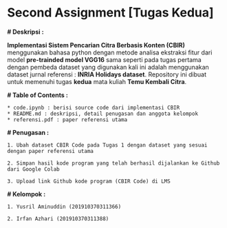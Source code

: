 # Second Assignment [Tugas Kedua]

**# Deskripsi :**

**Implementasi Sistem Pencarian Citra Berbasis Konten (CBIR)** menggunakan bahasa python dengan metode analisa ekstraksi fitur dari model **pre-trainded model VGG16** sama seperti pada tugas pertama dengan pembeda dataset yang digunakan kali ini adalah menggunakan dataset jurnal referensi : **INRIA Holidays dataset**.  Repository ini dibuat untuk memenuhi tugas **kedua** mata kuliah **Temu Kembali Citra**.

**# Table of Contents :**

```
* code.ipynb : berisi source code dari implementasi CBIR
* README.md : deskripsi, detail penugasan dan anggota kelompok
* referensi.pdf : paper referensi utama
```

**# Penugasan :**

```1. Ubah dataset CBIR Code pada Tugas 1 dengan dataset yang sesuai dengan paper referensi utama```  

```2. Simpan hasil kode program yang telah berhasil dijalankan ke Github dari Google Colab```

```3. Upload link Github kode program (CBIR Code) di LMS```  

**# Kelompok :**

```1. Yusril Aminuddin (201910370311366)```  

```2. Irfan Azhari (201910370311388)```  